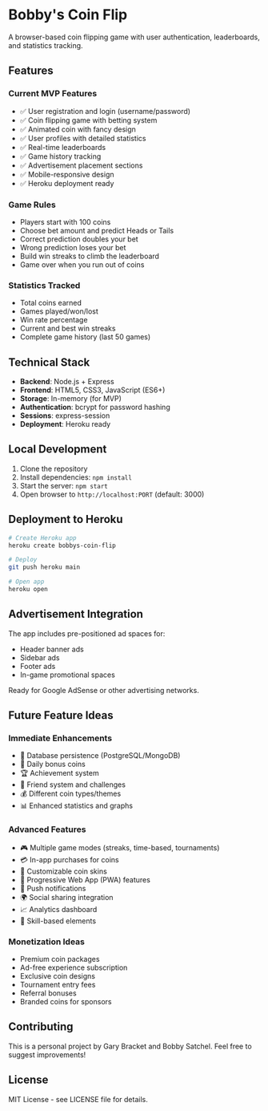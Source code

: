 # Bobby's Coin Flip

A browser-based coin flipping game with user authentication, leaderboards, and statistics tracking.

## Features

### Current MVP Features
- ✅ User registration and login (username/password)
- ✅ Coin flipping game with betting system
- ✅ Animated coin with fancy design
- ✅ User profiles with detailed statistics
- ✅ Real-time leaderboards
- ✅ Game history tracking
- ✅ Advertisement placement sections
- ✅ Mobile-responsive design
- ✅ Heroku deployment ready

### Game Rules
- Players start with 100 coins
- Choose bet amount and predict Heads or Tails
- Correct prediction doubles your bet
- Wrong prediction loses your bet
- Build win streaks to climb the leaderboard
- Game over when you run out of coins

### Statistics Tracked
- Total coins earned
- Games played/won/lost
- Win rate percentage
- Current and best win streaks
- Complete game history (last 50 games)

## Technical Stack
- **Backend**: Node.js + Express
- **Frontend**: HTML5, CSS3, JavaScript (ES6+)
- **Storage**: In-memory (for MVP)
- **Authentication**: bcrypt for password hashing
- **Sessions**: express-session
- **Deployment**: Heroku ready

## Local Development

1. Clone the repository
2. Install dependencies: `npm install`
3. Start the server: `npm start`
4. Open browser to `http://localhost:PORT` (default: 3000)

## Deployment to Heroku

```bash
# Create Heroku app
heroku create bobbys-coin-flip

# Deploy
git push heroku main

# Open app
heroku open
```

## Advertisement Integration

The app includes pre-positioned ad spaces for:
- Header banner ads
- Sidebar ads
- Footer ads
- In-game promotional spaces

Ready for Google AdSense or other advertising networks.

## Future Feature Ideas

### Immediate Enhancements
- 🔄 Database persistence (PostgreSQL/MongoDB)
- 🎁 Daily bonus coins
- 🏆 Achievement system
- 👥 Friend system and challenges
- 💰 Different coin types/themes
- 📊 Enhanced statistics and graphs

### Advanced Features
- 🎮 Multiple game modes (streaks, time-based, tournaments)
- 💳 In-app purchases for coins
- 🎨 Customizable coin skins
- 📱 Progressive Web App (PWA) features
- 🔔 Push notifications
- 🌍 Social sharing integration
- 📈 Analytics dashboard
- 🎯 Skill-based elements

### Monetization Ideas
- Premium coin packages
- Ad-free experience subscription
- Exclusive coin designs
- Tournament entry fees
- Referral bonuses
- Branded coins for sponsors

## Contributing

This is a personal project by Gary Bracket and Bobby Satchel. Feel free to suggest improvements!

## License

MIT License - see LICENSE file for details.
